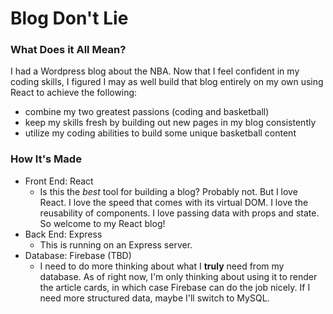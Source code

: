 # Blog Don't Lie

### What Does it All Mean?
I had a Wordpress blog about the NBA. Now that I feel confident in my coding skills, I figured I may as well build that blog entirely on my own using React to achieve the following:
* combine my two greatest passions (coding and basketball)
* keep my skills fresh by building out new pages in my blog consistently
* utilize my coding abilities to build some unique basketball content

### How It's Made
* Front End: React
  * Is this the *best* tool for building a blog? Probably not. But I love React. I love the speed that comes with its virtual DOM. I love the reusability of components. I love passing data with props and state. So welcome to my React blog!
* Back End: Express
  * This is running on an Express server.
* Database: Firebase (TBD)
  * I need to do more thinking about what I **truly** need from my database. As of right now, I'm only thinking about using it to render the article cards, in which case Firebase can do the job nicely. If I need more structured data, maybe I'll switch to MySQL.